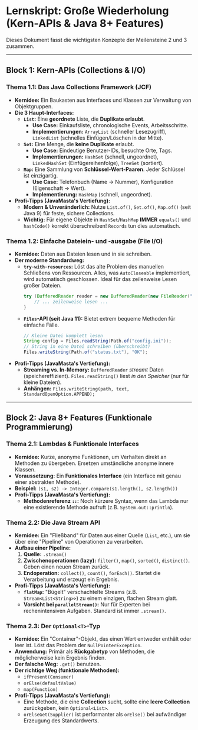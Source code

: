 # Lernskript: Große Wiederholung (Kern-APIs & Java 8+ Features)

Dieses Dokument fasst die wichtigsten Konzepte der Meilensteine 2 und 3 zusammen.

---

## Block 1: Kern-APIs (Collections & I/O)

### Thema 1.1: Das Java Collections Framework (JCF)

- **Kernidee:** Ein Baukasten aus Interfaces und Klassen zur Verwaltung von Objektgruppen.
- **Die 3 Haupt-Interfaces:**
    - **`List`:** Eine **geordnete** Liste, die **Duplikate erlaubt**.
        - **Use Case:** Einkaufsliste, chronologische Events, Arbeitsschritte.
        - **Implementierungen:** `ArrayList` (schneller Lesezugriff), `LinkedList` (schnelles Einfügen/Löschen in der Mitte).
    - **`Set`:** Eine Menge, die **keine Duplikate** erlaubt.
        - **Use Case:** Eindeutige Benutzer-IDs, besuchte Orte, Tags.
        - **Implementierungen:** `HashSet` (schnell, ungeordnet), `LinkedHashSet` (Einfügereihenfolge), `TreeSet` (sortiert).
    - **`Map`:** Eine Sammlung von **Schlüssel-Wert-Paaren**. Jeder Schlüssel ist einzigartig.
        - **Use Case:** Telefonbuch (Name -> Nummer), Konfiguration (Eigenschaft -> Wert).
        - **Implementierung:** `HashMap` (schnell, ungeordnet).
- **Profi-Tipps (JavaMasta's Vertiefung):**
    - **Modern & Unveränderlich:** Nutze `List.of()`, `Set.of()`, `Map.of()` (seit Java 9) für feste, sichere Collections.
    - **Wichtig:** Für eigene Objekte in `HashSet`/`HashMap` **IMMER** `equals()` und `hashCode()` korrekt überschreiben! `Records` tun dies automatisch.

### Thema 1.2: Einfache Dateiein- und -ausgabe (File I/O)

- **Kernidee:** Daten aus Dateien lesen und in sie schreiben.
- **Der moderne Standardweg:**
    - **`try-with-resources`:** Löst das alte Problem des manuellen Schließens von Ressourcen. Alles, was `AutoCloseable` implementiert, wird automatisch geschlossen. Ideal für das zeilenweise Lesen großer Dateien.
      ```java
      try (BufferedReader reader = new BufferedReader(new FileReader("log.txt"))) {
          // ... zeilenweise lesen ...
      }
      ```
    - **`Files`-API (seit Java 11):** Bietet extrem bequeme Methoden für einfache Fälle.
      ```java
      // Kleine Datei komplett lesen
      String config = Files.readString(Path.of("config.ini"));
      // String in eine Datei schreiben (überschreibt)
      Files.writeString(Path.of("status.txt"), "OK");
      ```
- **Profi-Tipps (JavaMasta's Vertiefung):**
    - **Streaming vs. In-Memory:** `BufferedReader` *streamt* Daten (speichereffizient). `Files.readString()` liest *in den Speicher* (nur für kleine Dateien).
    - **Anhängen:** `Files.writeString(path, text, StandardOpenOption.APPEND);`

---

## Block 2: Java 8+ Features (Funktionale Programmierung)

### Thema 2.1: Lambdas & Funktionale Interfaces

- **Kernidee:** Kurze, anonyme Funktionen, um Verhalten direkt an Methoden zu übergeben. Ersetzen umständliche anonyme innere Klassen.
- **Voraussetzung:** Ein **Funktionales Interface** (ein Interface mit genau einer abstrakten Methode).
- **Beispiel:** `(s1, s2) -> Integer.compare(s1.length(), s2.length())`
- **Profi-Tipps (JavaMasta's Vertiefung):**
    - **Methodenreferenz `::`:** Noch kürzere Syntax, wenn das Lambda nur eine existierende Methode aufruft (z.B. `System.out::println`).

### Thema 2.2: Die Java Stream API

- **Kernidee:** Ein "Fließband" für Daten aus einer Quelle (`List`, etc.), um sie über eine "Pipeline" von Operationen zu verarbeiten.
- **Aufbau einer Pipeline:**
    1.  **Quelle:** `.stream()`
    2.  **Zwischenoperationen (lazy):** `filter()`, `map()`, `sorted()`, `distinct()`. Geben einen neuen Stream zurück.
    3.  **Endoperation:** `collect()`, `count()`, `forEach()`. Startet die Verarbeitung und erzeugt ein Ergebnis.
- **Profi-Tipps (JavaMasta's Vertiefung):**
    - **`flatMap`:** "Bügelt" verschachtelte Streams (z.B. `Stream<List<String>>`) zu einem einzigen, flachen Stream glatt.
    - **Vorsicht bei `parallelStream()`:** Nur für Experten bei rechenintensiven Aufgaben. Standard ist immer `.stream()`.

### Thema 2.3: Der `Optional<T>`-Typ

- **Kernidee:** Ein "Container"-Objekt, das einen Wert entweder enthält oder leer ist. Löst das Problem der `NullPointerException`.
- **Anwendung:** Primär als **Rückgabetyp** von Methoden, die möglicherweise kein Ergebnis finden.
- **Der falsche Weg:** `.get()` benutzen.
- **Der richtige Weg (funktionale Methoden):**
    - `ifPresent(Consumer)`
    - `orElse(defaultValue)`
    - `map(Function)`
- **Profi-Tipps (JavaMasta's Vertiefung):**
    - Eine Methode, die eine **Collection** sucht, sollte eine **leere Collection** zurückgeben, kein `Optional<List>`.
    - `orElseGet(Supplier)` ist performanter als `orElse()` bei aufwändiger Erzeugung des Standardwerts.